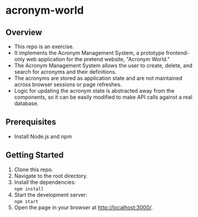 # acronym-world

## Overview
- This repo is an exercise.
- It implements the Acronym Management System, a prototype frontend-only web application for the pretend website, "Acronym World." 
- The Acronym Management System allows the user to create, delete, and search for acronyms and their definitions.
- The acronyms are stored as application state and are not maintained across browser sessions or page refreshes. 
- Logic for updating the acronym state is abstracted away from the components, so it can be easily modified to make API calls against a real database.

## Prerequisites
- Install Node.js and npm

## Getting Started
1. Clone this repo.
2. Navigate to the root directory.
3. Install the dependencies:<br>
`
npm install
`
4. Start the development server:<br>
`
npm start
`
5. Open the page in your browser at [http://localhost:3000/](http://localhost:3000/).

